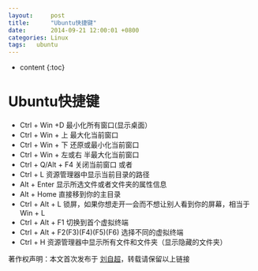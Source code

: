 ```yaml
---
layout:     post
title:      "Ubuntu快捷键"
date:       2014-09-21 12:00:01 +0800
categories:	Linux
tags:	ubuntu
---
```


* content
{:toc}




# Ubuntu快捷键

- Ctrl + Win +D 最小化所有窗口(显示桌面）
- Ctrl + Win + 上 最大化当前窗口
- Ctrl + Win + 下 还原或最小化当前窗口
- Ctrl + Win + 左或右 半最大化当前窗口
- Ctrl + Q/Alt + F4 关闭当前窗口 或者 
- Ctrl + L 资源管理器中显示当前目录的路径
- Alt + Enter 显示所选文件或者文件夹的属性信息
- Alt + Home 直接移到你的主目录
- Ctrl + Alt + L 锁屏，如果你想走开一会而不想让别人看到你的屏幕，相当于 Win + L
- Ctrl + Alt + F1 切换到首个虚拟终端
- Ctrl + Alt + F2(F3)(F4)(F5)(F6) 选择不同的虚拟终端
- Ctrl + H 资源管理器中显示所有文件和文件夹（显示隐藏的文件夹）


著作权声明：本文首次发布于 [刘自超](https://liuwc.xyz)，转载请保留以上链接
